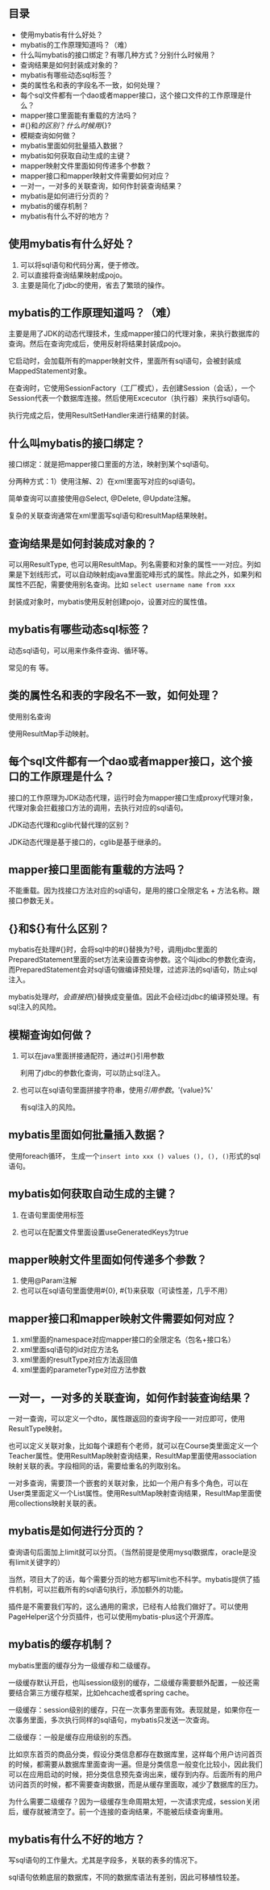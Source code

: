 ## 目录

- 使用mybatis有什么好处？
- mybatis的工作原理知道吗？（难）
- 什么叫mybatis的接口绑定？有哪几种方式？分别什么时候用？
- 查询结果是如何封装成对象的？
- mybatis有哪些动态sql标签？
- 类的属性名和表的字段名不一致，如何处理？
- 每个sql文件都有一个dao或者mapper接口，这个接口文件的工作原理是什么？
- mapper接口里面能有重载的方法吗？
- #{}和${}的区别？什么时候用${}?
- 模糊查询如何做？
- mybatis里面如何批量插入数据？
- mybatis如何获取自动生成的主键？
- mapper映射文件里面如何传递多个参数？
- mapper接口和mapper映射文件需要如何对应？
- 一对一，一对多的关联查询，如何作封装查询结果？
- mybatis是如何进行分页的？
- mybatis的缓存机制？
- mybatis有什么不好的地方？

## 使用mybatis有什么好处？

1. 可以将sql语句和代码分离，便于修改。
2. 可以直接将查询结果映射成pojo。
3. 主要是简化了jdbc的使用，省去了繁琐的操作。

## mybatis的工作原理知道吗？（难）

主要是用了JDK的动态代理技术，生成mapper接口的代理对象，来执行数据库的查询。然后在查询完成后，使用反射将结果封装成pojo。

它启动时，会加载所有的mapper映射文件，里面所有sql语句，会被封装成MappedStatement对象。

在查询时，它使用SessionFactory（工厂模式），去创建Session（会话），一个Session代表一个数据库连接。然后使用Excecutor（执行器）来执行sql语句。

执行完成之后，使用ResultSetHandler来进行结果的封装。

## 什么叫mybatis的接口绑定？

接口绑定：就是把mapper接口里面的方法，映射到某个sql语句。

分两种方式：1）使用注解、2）在xml里面写对应的sql语句。

简单查询可以直接使用@Select, @Delete, @Update注解。

复杂的关联查询通常在xml里面写sql语句和resultMap结果映射。

## 查询结果是如何封装成对象的？

可以用ResultType, 也可以用ResultMap。列名需要和对象的属性一一对应。列如果是下划线形式，可以自动映射成java里面驼峰形式的属性。除此之外，如果列和属性不匹配，需要使用别名查询。比如 `select username name from xxx`

封装成对象时，mybatis使用反射创建pojo，设置对应的属性值。

## mybatis有哪些动态sql标签？

动态sql语句，可以用来作条件查询、循环等。

常见的有<where> <set> <if> <foreach> 等。

## 类的属性名和表的字段名不一致，如何处理？

使用别名查询

使用ResultMap手动映射。

<result column="username" property="name" />

## 每个sql文件都有一个dao或者mapper接口，这个接口的工作原理是什么？

接口的工作原理为JDK动态代理，运行时会为mapper接口生成proxy代理对象，代理对象会拦截接口方法的调用，去执行对应的sql语句。

JDK动态代理和cglib代替代理的区别？

JDK动态代理是基于接口的，cglib是基于继承的。

## mapper接口里面能有重载的方法吗？

不能重载。因为找接口方法对应的sql语句，是用的接口全限定名 + 方法名称。跟接口参数无关。

## {}和${}有什么区别？

mybatis在处理#{}时，会将sql中的#{}替换为?号，调用jdbc里面的PreparedStatement里面的set方法来设置查询参数。这个叫jdbc的参数化查询，而PreparedStatement会对sql语句做编译预处理，过滤非法的sql语句，防止sql注入。

mybatis处理${}时，会直接把${}替换成变量值。因此不会经过jdbc的编译预处理。有sql注入的风险。

## 模糊查询如何做？

1. 可以在java里面拼接通配符，通过#{}引用参数

   利用了jdbc的参数化查询，可以防止sql注入。

2. 也可以在sql语句里面拼接字符串，使用${}引用参数。  '%${value}%'

   有sql注入的风险。

## mybatis里面如何批量插入数据？

使用foreach循环， 生成一个`insert into xxx () values (), (), ()`形式的sql语句。

## mybatis如何获取自动生成的主键？

1. 在<insert>语句里面使用<selectKey>标签

2. 也可以在配置文件里面设置useGeneratedKeys为true

## mapper映射文件里面如何传递多个参数？

1. 使用@Param注解
2. 也可以在sql语句里面使用#{0}, #{1}来获取（可读性差，几乎不用）

## mapper接口和mapper映射文件需要如何对应？

1. xml里面的namespace对应mapper接口的全限定名（包名+接口名）
2. xml里面sql语句的id对应方法名
3. xml里面的resultType对应方法返回值
4. xml里面的parameterType对应方法参数

## 一对一，一对多的关联查询，如何作封装查询结果？

一对一查询，可以定义一个dto，属性跟返回的查询字段一一对应即可，使用ResultType映射。

也可以定义关联对象，比如每个课题有个老师，就可以在Course类里面定义一个Teacher属性。使用ResultMap映射查询结果，ResultMap里面使用association映射关联的表。字段相同的话，需要给重名的列取别名。

一对多查询，需要顶一个嵌套的关联对象，比如一个用户有多个角色，可以在User类里面定义一个List<Role>属性。使用ResultMap映射查询结果，ResultMap里面使用collections映射关联的表。

## mybatis是如何进行分页的？

查询语句后面加上limit就可以分页。（当然前提是使用mysql数据库，oracle是没有limit关键字的）

当然，项目大了的话，每个需要分页的地方都写limit也不科学。mybatis提供了插件机制，可以拦截所有的sql语句执行，添加额外的功能。

插件是不需要我们写的，这么通用的需求，已经有人给我们做好了。可以使用PageHelper这个分页插件，也可以使用mybatis-plus这个开源库。

## mybatis的缓存机制？

mybatis里面的缓存分为一级缓存和二级缓存。

一级缓存默认开启，也叫session级别的缓存，二级缓存需要额外配置，一般还需要结合第三方缓存框架，比如ehcache或者spring cache。

一级缓存：session级别的缓存，只在一次事务里面有效。表现就是，如果你在一次事务里面，多次执行同样的sql语句，mybatis只发送一次查询。

二级缓存：一般是缓存应用级别的东西。

比如京东首页的商品分类，假设分类信息都存在数据库里，这样每个用户访问首页的时候，都需要从数据库里面查询一遍。但是分类信息一般变化比较小，因此我们可以在应用启动的时候，把分类信息预先查询出来，缓存到内存。后面所有的用户访问首页的时候，都不需要查询数据，而是从缓存里面取，减少了数据库的压力。

为什么需要二级缓存？因为一级缓存生命周期太短，一次请求完成，session关闭后，缓存就被清空了。前一个连接的查询结果，不能被后续查询重用。

## mybatis有什么不好的地方？

写sql语句的工作量大。尤其是字段多，关联的表多的情况下。

sql语句依赖底层的数据库，不同的数据库语法有差别，因此可移植性较差。



